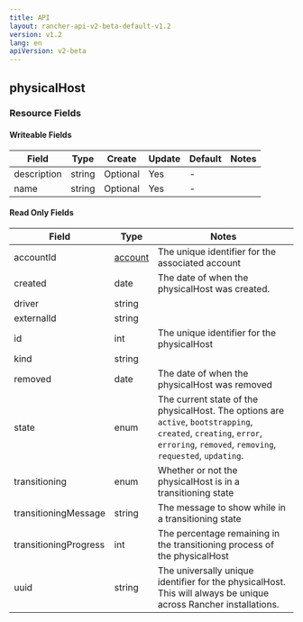 ```yaml
---
title: API
layout: rancher-api-v2-beta-default-v1.2
version: v1.2
lang: en
apiVersion: v2-beta
---
```


## physicalHost



### Resource Fields

#### Writeable Fields

Field | Type | Create | Update | Default | Notes
---|---|---|---|---|---
description | string | Optional | Yes | - | 
name | string | Optional | Yes | - | 


#### Read Only Fields

Field | Type   | Notes
---|---|---
accountId | [account]({{site.baseurl}}/rancher/{{page.version}}/{{page.lang}}/api/{{page.apiVersion}}/api-resources/account/)  | The unique identifier for the associated account
created | date  | The date of when the physicalHost was created.
driver | string  | 
externalId | string  | 
id | int  | The unique identifier for the physicalHost
kind | string  | 
removed | date  | The date of when the physicalHost was removed
state | enum  | The current state of the physicalHost. The options are `active`, `bootstrapping`, `created`, `creating`, `error`, `erroring`, `removed`, `removing`, `requested`, `updating`.
transitioning | enum  | Whether or not the physicalHost is in a transitioning state
transitioningMessage | string  | The message to show while in a transitioning state
transitioningProgress | int  | The percentage remaining in the transitioning process of the physicalHost
uuid | string  | The universally unique identifier for the physicalHost. This will always be unique across Rancher installations.


<br>

